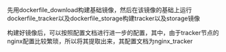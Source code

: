 先用dockerfile_download构建基础镜像，然后在该镜像的基础上运行dockerfile_tracker以及dockerfile_storage构建tracker以及storage镜像

构建好镜像后，可以按照配置文档进行进一步的配置，其中，由于tracker节点的nginx配置比较繁琐，所以将其提取出来，其配置文档为nginx_tracker
